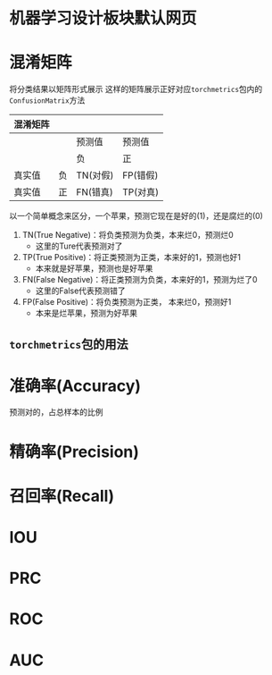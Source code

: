 # 机器学习设计板块默认网页

# 混淆矩阵
将分类结果以矩阵形式展示
这样的矩阵展示正好对应`torchmetrics`包内的`ConfusionMatrix`方法


| 混淆矩阵 	|    	|        	|        	|
|----------	|----	|--------	|--------	|
|          	|    	| 预测值 	| 预测值 	|
|          	|    	| 负 	    | 正      	|
| 真实值   	| 负 	| TN(对假)  | FP(错假)  |
| 真实值   	| 正 	| FN(错真)  | TP(对真)  |

以一个简单概念来区分，一个苹果，预测它现在是好的(1)，还是腐烂的(0)

1. TN(True Negative)：将负类预测为负类，本来烂0，预测烂0
    - 这里的Ture代表预测对了
2. TP(True Positive)：将正类预测为正类，本来好的1，预测也好1
    - 本来就是好苹果，预测也是好苹果
3. FN(False Negative)：将正类预测为负类，本来好的1，预测为烂了0
    - 这里的False代表预测错了
4. FP(False Positive)：将负类预测为正类， 本来烂0，预测好1
    - 本来是烂苹果，预测为好苹果

## `torchmetrics`包的用法

# 准确率(Accuracy)
预测对的，占总样本的比例



# 精确率(Precision)



# 召回率(Recall)

# IOU


# PRC
# ROC
# AUC


